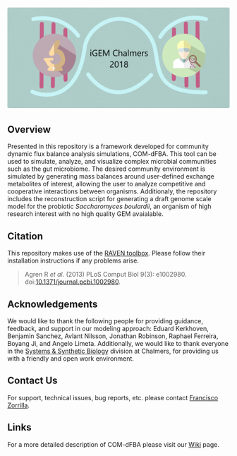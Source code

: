 # ![iGEM CHALMERS](logo.png)

## Overview

Presented in this repository is a framework developed for community dynamic flux balance analysis simulations, COM-dFBA.  This tool can be used to simulate, analyze, and visualize complex microbial communities such as the gut microbiome. The desired community environment is simulated by generating mass balances around user-defined exchange metabolites of interest, allowing the user to analyze competitive and cooperative interactions between organisms. Additionaly, the repository includes the reconstruction script for generating a draft genome scale model for the probiotic _Saccharomyces boulardii_, an organism of high research interest with no high quality GEM avaialable.

## Citation

This repository makes use of the [RAVEN toolbox](https://github.com/SysBioChalmers/RAVEN/). Please follow their installation instructions if any problems arise.

  >Agren R _et al_. (2013) PLoS Comput Biol 9(3): e1002980. doi:[10.1371/journal.pcbi.1002980](http://journals.plos.org/ploscompbiol/article?id=10.1371/journal.pcbi.1002980).

## Acknowledgements

We would like to thank the following people for providing guidance, feedback, and support in our modeling approach: Eduard Kerkhoven, Benjamin Sanchez, Avlant Nilsson, Jonathan Robinson, Raphael Ferreira, Boyang Ji, and Angelo Limeta. Additionally, we would like to thank everyone in the [Systems & Synthetic Biology](http://sysbio.se/people.html) division at Chalmers, for providing us with a friendly and open work environment.

## Contact Us

For support, technical issues, bug reports, etc. please contact [Francisco Zorrilla](https://github.com/franciscozorrilla).

## Links

For a more detailed description of COM-dFBA please visit our [Wiki](http://2018.igem.org/Team:Chalmers-Gothenburg) page.
